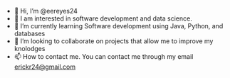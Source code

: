 - 👋 Hi, I’m @eereyes24
- 👀 I am interested in software development and data science.
- 🌱 I’m currently learning Software development using Java, Python, and databases
- 💞️ I’m looking to collaborate on projects that allow me to improve my knolodges
- 📫 How to contact me. You can contact me through my email erickr24@gmail.com

<!---
eereyes24/eereyes24 is a ✨ special ✨ repository because its `README.md` (this file) appears on your GitHub profile.
You can click the Preview link to take a look at your changes.
--->
